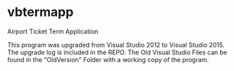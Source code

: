 # vbtermapp
Airport Ticket Term Application

This program was upgraded from Visual Studio 2012 to Visual Studio 2015. The upgrade log is included in the REPO. 
The Old Visual Studio Files can be found in the "OldVersion" Folder with a working copy of the program.
